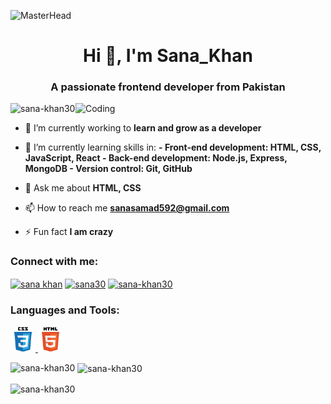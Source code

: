 ![MasterHead](https://user-images.githubusercontent.com/106918656/209438619-25091cdf-a126-4e95-a24c-5efdf8057606.gif)
<h1 align="center">Hi 👋, I'm Sana_Khan</h1>
<h3 align="center">A passionate frontend developer from Pakistan</h3>
<img align="right" alt="Coding" width="400" src="https://camo.githubusercontent.com/4d9f5ecceb711eec6e2018f38a5677dc657c9738d4a65ba3b928c41c0a45b439/68747470733a2f2f6d69726f2e6d656469756d2e636f6d2f6d61782f313336302f302a37513379765349765f7430696f4a2d5a2e676966">
<p align="left"> <img src="https://komarev.com/ghpvc/?username=sana-khan30&label=Profile%20views&color=0e75b6&style=flat" alt="sana-khan30" /> </p>

- 🔭 I’m currently working to **learn and grow as a developer**

- 🌱 I’m currently learning skills in: **- Front-end development: HTML, CSS, JavaScript, React - Back-end development: Node.js, Express, MongoDB - Version control: Git, GitHub**

- 💬 Ask me about **HTML, CSS**

- 📫 How to reach me **sanasamad592@gmail.com**

- ⚡ Fun fact **I am crazy**

<h3 align="left">Connect with me:</h3>
<p align="left">
<a href="https://linkedin.com/in/sana khan" target="blank"><img align="center" src="https://raw.githubusercontent.com/rahuldkjain/github-profile-readme-generator/master/src/images/icons/Social/linked-in-alt.svg" alt="sana khan" height="30" width="40" /></a>
<a href="https://medium.com/sana30" target="blank"><img align="center" src="https://raw.githubusercontent.com/rahuldkjain/github-profile-readme-generator/master/src/images/icons/Social/medium.svg" alt="sana30" height="30" width="40" /></a>
<a href="https://www.youtube.com/c/sana-khan30" target="blank"><img align="center" src="https://raw.githubusercontent.com/rahuldkjain/github-profile-readme-generator/master/src/images/icons/Social/youtube.svg" alt="sana-khan30" height="30" width="40" /></a>
</p>

<h3 align="left">Languages and Tools:</h3>
<p align="left"> <a href="https://www.w3schools.com/css/" target="_blank" rel="noreferrer"> <img src="https://raw.githubusercontent.com/devicons/devicon/master/icons/css3/css3-original-wordmark.svg" alt="css3" width="40" height="40"/> </a> <a href="https://www.w3.org/html/" target="_blank" rel="noreferrer"> <img src="https://raw.githubusercontent.com/devicons/devicon/master/icons/html5/html5-original-wordmark.svg" alt="html5" width="40" height="40"/> </a> </p>

<p><img align="left" src="https://github-readme-stats.vercel.app/api/top-langs?username=sana-khan30&show_icons=true&locale=en&layout=compact" alt="sana-khan30" /></p>

<p>&nbsp;<img align="center" src="https://github-readme-stats.vercel.app/api?username=sana-khan30&show_icons=true&locale=en" alt="sana-khan30" /></p>

<p><img align="center" src="https://github-readme-streak-stats.herokuapp.com/?user=sana-khan30&" alt="sana-khan30" /></p>
